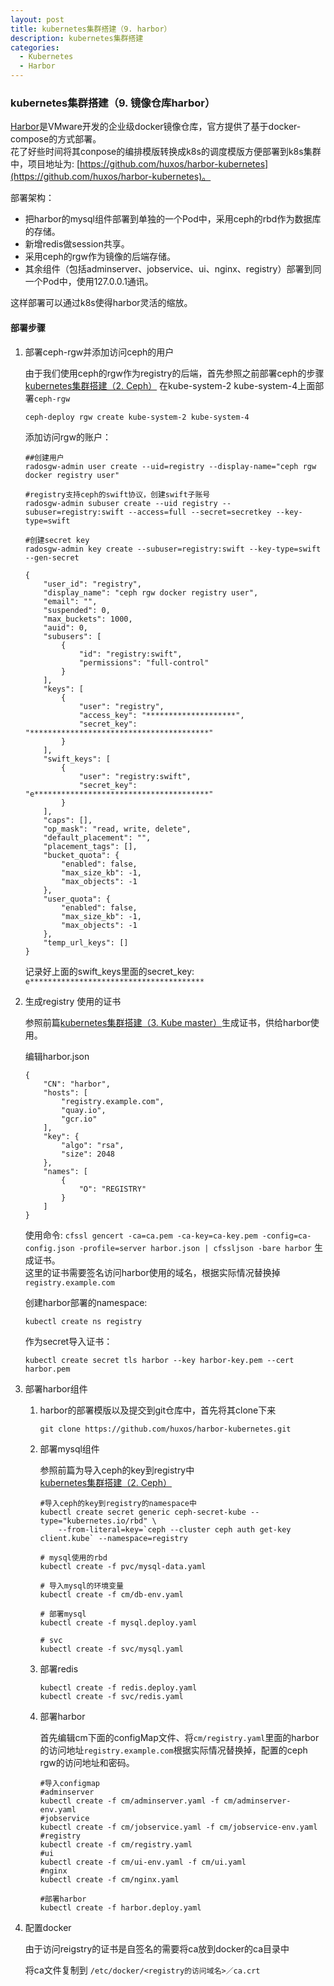 ```yaml
---
layout: post
title: kubernetes集群搭建（9. harbor）
description: kubernetes集群搭建
categories:
  - Kubernetes
  - Harbor
---
```


### kubernetes集群搭建（9. 镜像仓库harbor）

[Harbor](https://github.com/vmware/harbor)是VMware开发的企业级docker镜像仓库，官方提供了基于docker-compose的方式部署。  
花了好些时间将其conpose的编排模版转换成k8s的调度模版方便部署到k8s集群中，项目地址为: [https://github.com/huxos/harbor-kubernetes](https://github.com/huxos/harbor-kubernetes)。


部署架构：

- 把harbor的mysql组件部署到单独的一个Pod中，采用ceph的rbd作为数据库的存储。
- 新增redis做session共享。
- 采用ceph的rgw作为镜像的后端存储。
- 其余组件（包括adminserver、jobservice、ui、nginx、registry）部署到同一个Pod中，使用127.0.0.1通讯。

这样部署可以通过k8s使得harbor灵活的缩放。


#### 部署步骤

1.	部署ceph-rgw并添加访问ceph的用户

	由于我们使用ceph的rgw作为registry的后端，首先参照之前部署ceph的步骤[kubernetes集群搭建（2. Ceph）](http://huxos.me/kubernetes/ceph/2017/09/19/kubernetes-cluster-02-ceph.html)
    在kube-system-2 kube-system-4上面部署`ceph-rgw`

	```
	ceph-deploy rgw create kube-system-2 kube-system-4
	```

	添加访问rgw的账户：

	```
	##创建用户
	radosgw-admin user create --uid=registry --display-name="ceph rgw docker registry user"

	#registry支持ceph的swift协议，创建swift子账号
	radosgw-admin subuser create --uid registry --subuser=registry:swift --access=full --secret=secretkey --key-type=swift

	#创建secret key
	radosgw-admin key create --subuser=registry:swift --key-type=swift --gen-secret

	{
	    "user_id": "registry",
	    "display_name": "ceph rgw docker registry user",
	    "email": "",
	    "suspended": 0,
	    "max_buckets": 1000,
	    "auid": 0,
	    "subusers": [
	        {
	            "id": "registry:swift",
	            "permissions": "full-control"
	        }
	    ],
	    "keys": [
	        {
	            "user": "registry",
	            "access_key": "********************",
	            "secret_key": "****************************************"
	        }
	    ],
	    "swift_keys": [
	        {
	            "user": "registry:swift",
	            "secret_key": "e***************************************"
	        }
	    ],
	    "caps": [],
	    "op_mask": "read, write, delete",
	    "default_placement": "",
	    "placement_tags": [],
	    "bucket_quota": {
	        "enabled": false,
	        "max_size_kb": -1,
	        "max_objects": -1
	    },
	    "user_quota": {
	        "enabled": false,
	        "max_size_kb": -1,
	        "max_objects": -1
	    },
	    "temp_url_keys": []
	}
	```
	记录好上面的swift_keys里面的secret_key: `e*************************************** `

2.	生成registry 使用的证书

	参照前篇[kubernetes集群搭建（3. Kube master）](http://huxos.me/kubernetes/2017/09/19/kubernetes-cluster-03-kube-master.html)生成证书，供给harbor使用。

	编辑harbor.json

	```
	{
	    "CN": "harbor",
	    "hosts": [
	        "registry.example.com",
	        "quay.io",
	        "gcr.io"
	    ],
	    "key": {
	        "algo": "rsa",
	        "size": 2048
	    },
	    "names": [
	        {
	            "O": "REGISTRY"
	        }
	    ]
	}
	```

	使用命令: `cfssl gencert -ca=ca.pem -ca-key=ca-key.pem -config=ca-config.json -profile=server harbor.json | cfssljson -bare harbor` 生成证书。  
    这里的证书需要签名访问harbor使用的域名，根据实际情况替换掉`registry.example.com`

	创建harbor部署的namespace:

	```
	kubectl create ns registry
	```

	作为secret导入证书：

	```
	kubectl create secret tls harbor --key harbor-key.pem --cert harbor.pem
	```

3. 部署harbor组件

	1.	harbor的部署模版以及提交到git仓库中，首先将其clone下来

		```
		git clone https://github.com/huxos/harbor-kubernetes.git
		```

	2.	部署mysql组件

        参照前篇为导入ceph的key到registry中[kubernetes集群搭建（2. Ceph）](http://huxos.me/kubernetes/ceph/2017/09/19/kubernetes-cluster-02-ceph.html)

		```
		#导入ceph的key到registry的namespace中
		kubectl create secret generic ceph-secret-kube --type="kubernetes.io/rbd" \
            --from-literal=key=`ceph --cluster ceph auth get-key client.kube` --namespace=registry

		# mysql使用的rbd
		kubectl create -f pvc/mysql-data.yaml

		# 导入mysql的环境变量
		kubectl create -f cm/db-env.yaml

		# 部署mysql
		kubectl create -f mysql.deploy.yaml

		# svc
		kubectl create -f svc/mysql.yaml
		```

	3. 部署redis

		```
		kubectl create -f redis.deploy.yaml
		kubectl create -f svc/redis.yaml
		```

	4.	部署harbor

		首先编辑cm下面的configMap文件、将`cm/registry.yaml`里面的harbor的访问地址`registry.example.com`根据实际情况替换掉，配置的ceph rgw的访问地址和密码。

		```
		#导入configmap
		#adminserver
		kubectl create -f cm/adminserver.yaml -f cm/adminserver-env.yaml
		#jobservice
		kubectl create -f cm/jobservice.yaml -f cm/jobservice-env.yaml
		#registry
		kubectl create -f cm/registry.yaml
		#ui
		kubectl create -f cm/ui-env.yaml -f cm/ui.yaml
		#nginx
		kubectl create -f cm/nginx.yaml

		#部署harbor
		kubectl create -f harbor.deploy.yaml
		```
4. 配置docker

    由于访问reigstry的证书是自签名的需要将ca放到docker的ca目录中  

	将ca文件复制到 `/etc/docker/<registry的访问域名>／ca.crt`
